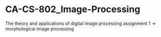 # CA-CS-802_Image-Processing
The theory and applications of digital image processing
assignment 1 -> morphological image processing
